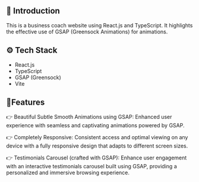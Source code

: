 <h2>🤖 Introduction</h2>
<p>This is a business coach website using React.js and TypeScript. It highlights the effective use of GSAP (Greensock Animations) for animations.
</p>
<h2>⚙️ Tech Stack</h2>
<ul>
  <li>React.js</li>
   <li>TypeScript</li>
   <li>GSAP (Greensock)</li>
   <li>Vite</li>
</ul>

<h2>🔋Features</h2>
<p>👉 Beautiful Subtle Smooth Animations using GSAP: Enhanced user experience with seamless and captivating animations powered by GSAP.</p>
<p>👉 Completely Responsive: Consistent access and optimal viewing on any device with a fully responsive design that adapts to different screen sizes.
</p>
<p>👉 Testimonials Carousel (crafted with GSAP): Enhance user engagement with an interactive testimonials carousel built using GSAP, providing a personalized and immersive browsing experience.
</p>



